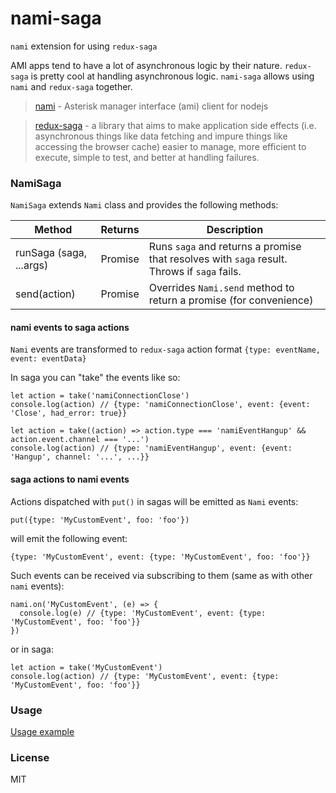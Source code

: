 # nami-saga

`nami` extension for using `redux-saga`

AMI apps tend to have a lot of asynchronous logic by their nature.
`redux-saga` is pretty cool at handling asynchronous logic. 
`nami-saga` allows using `nami` and `redux-saga` together.

> [nami](https://github.com/marcelog/Nami) - Asterisk manager interface (ami) client for nodejs

> [redux-saga](https://github.com/redux-saga/redux-saga) - a library that aims to make application side effects (i.e. asynchronous things like data fetching and impure things like accessing the browser cache) easier to manage, more efficient to execute, simple to test, and better at handling failures.

### NamiSaga

`NamiSaga` extends `Nami` class and provides the following methods:

Method | Returns | Description
--- | --- | ---
runSaga (saga, ...args) | Promise | Runs `saga` and returns a promise that resolves with `saga` result. Throws if `saga` fails.
send(action) | Promise | Overrides `Nami.send` method to return a promise (for convenience)

#### nami events to saga actions
`Nami` events are transformed to `redux-saga` action format `{type: eventName, event: eventData}`

In saga you can "take" the events like so:

    let action = take('namiConnectionClose')
    console.log(action) // {type: 'namiConnectionClose', event: {event: 'Close', had_error: true}}
    
    let action = take((action) => action.type === 'namiEventHangup' && action.event.channel === '...')
    console.log(action) // {type: 'namiEventHangup', event: {event: 'Hangup', channel: '...', ...}}

#### saga actions to nami events

Actions dispatched with `put()` in sagas will be emitted as `Nami` events:

    put({type: 'MyCustomEvent', foo: 'foo'})
    
will emit the following event: 
    
    {type: 'MyCustomEvent', event: {type: 'MyCustomEvent', foo: 'foo'}} 

Such events can be received via subscribing to them (same as with other `nami` events): 

    nami.on('MyCustomEvent', (e) => {
      console.log(e) // {type: 'MyCustomEvent', event: {type: 'MyCustomEvent', foo: 'foo'}}
    })
    
or in saga:
    
    let action = take('MyCustomEvent')
    console.log(action) // {type: 'MyCustomEvent', event: {type: 'MyCustomEvent', foo: 'foo'}}
    
### Usage

[Usage example](/examples/example.js)

### License
MIT